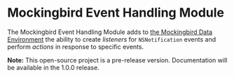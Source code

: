 Mockingbird Event Handling Module
=================================
The Mockingbird Event Handling Module adds to [the Mockingbird Data Environment](https://github.com/emaloney/MBDataEnvironment) the ability to create *listeners* for `NSNotification` events and perform  *actions* in response to specific events.

**Note:** This open-source project is a pre-release version. Documentation will be available in the 1.0.0 release.